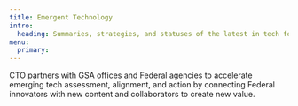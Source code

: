 ```yaml
---
title: Emergent Technology
intro:
  heading: Summaries, strategies, and statuses of the latest in tech for Federal innovators.
menu:
  primary:
---
```


CTO partners with GSA offices and Federal agencies to accelerate emerging tech assessment, alignment, and action by connecting Federal innovators with new content and collaborators to create new value.
